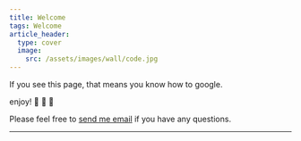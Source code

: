 ```yaml
---
title: Welcome
tags: Welcome
article_header:
  type: cover
  image:
    src: /assets/images/wall/code.jpg
---
```


If you see this page, that means you know how to google. 

enjoy! :ghost: :ghost: :ghost:

Please feel free to [send me email](mailto:3a99in5@gmail.com) if you have any questions.

<!--more-->

---